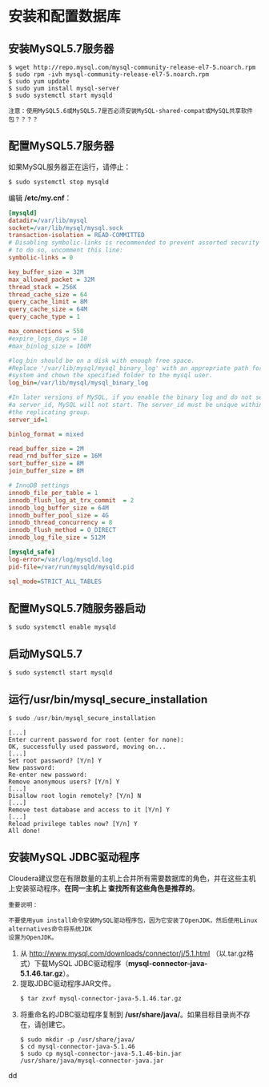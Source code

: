 安装和配置数据库
================================================================================
## 安装MySQL5.7服务器
```shell
$ wget http://repo.mysql.com/mysql-community-release-el7-5.noarch.rpm
$ sudo rpm -ivh mysql-community-release-el7-5.noarch.rpm
$ sudo yum update
$ sudo yum install mysql-server
$ sudo systemctl start mysqld
```
```
注意：使用MySQL5.6或MySQL5.7是否必须安装MySQL-shared-compat或MySQL共享软件包？？？？
```

## 配置MySQL5.7服务器
如果MySQL服务器正在运行，请停止：
```shell
$ sudo systemctl stop mysqld
```

编辑 **/etc/my.cnf**：
```ini
[mysqld]
datadir=/var/lib/mysql
socket=/var/lib/mysql/mysql.sock
transaction-isolation = READ-COMMITTED
# Disabling symbolic-links is recommended to prevent assorted security risks;
# to do so, uncomment this line:
symbolic-links = 0

key_buffer_size = 32M
max_allowed_packet = 32M
thread_stack = 256K
thread_cache_size = 64
query_cache_limit = 8M
query_cache_size = 64M
query_cache_type = 1

max_connections = 550
#expire_logs_days = 10
#max_binlog_size = 100M

#log_bin should be on a disk with enough free space.
#Replace '/var/lib/mysql/mysql_binary_log' with an appropriate path for your
#system and chown the specified folder to the mysql user.
log_bin=/var/lib/mysql/mysql_binary_log

#In later versions of MySQL, if you enable the binary log and do not set
#a server_id, MySQL will not start. The server_id must be unique within
#the replicating group.
server_id=1

binlog_format = mixed

read_buffer_size = 2M
read_rnd_buffer_size = 16M
sort_buffer_size = 8M
join_buffer_size = 8M

# InnoDB settings
innodb_file_per_table = 1
innodb_flush_log_at_trx_commit  = 2
innodb_log_buffer_size = 64M
innodb_buffer_pool_size = 4G
innodb_thread_concurrency = 8
innodb_flush_method = O_DIRECT
innodb_log_file_size = 512M

[mysqld_safe]
log-error=/var/log/mysqld.log
pid-file=/var/run/mysqld/mysqld.pid

sql_mode=STRICT_ALL_TABLES
```

## 配置MySQL5.7随服务器启动
```shell
$ sudo systemctl enable mysqld
```

## 启动MySQL5.7
```shell
$ sudo systemctl start mysqld
```

## 运行/usr/bin/mysql_secure_installation
```sql
$ sudo /usr/bin/mysql_secure_installation
```
```
[...]
Enter current password for root (enter for none):
OK, successfully used password, moving on...
[...]
Set root password? [Y/n] Y
New password:
Re-enter new password:
Remove anonymous users? [Y/n] Y
[...]
Disallow root login remotely? [Y/n] N
[...]
Remove test database and access to it [Y/n] Y
[...]
Reload privilege tables now? [Y/n] Y
All done!
```

## 安装MySQL JDBC驱动程序
Cloudera建议您在有限数量的主机上合并所有需要数据库的角色，并在这些主机上安装驱动程序。**在同一主机上
查找所有这些角色是推荐的**。
```
重要说明：

不要使用yum install命令安装MySQL驱动程序包，因为它安装了OpenJDK，然后使用Linux alternatives命令将系统JDK
设置为OpenJDK。
```
1. 从 http://www.mysql.com/downloads/connector/j/5.1.html  （以.tar.gz格式）下载MySQL
JDBC驱动程序（**mysql-connector-java-5.1.46.tar.gz**）。
2. 提取JDBC驱动程序JAR文件。
    ```shell
    $ tar zxvf mysql-connector-java-5.1.46.tar.gz
    ```
3. 将重命名的JDBC驱动程序复制到 **/usr/share/java/**。如果目标目录尚不存在，请创建它。
    ```shell
    $ sudo mkdir -p /usr/share/java/
    $ cd mysql-connector-java-5.1.46
    $ sudo cp mysql-connector-java-5.1.46-bin.jar /usr/share/java/mysql-connector-java.jar
    ```



























dd
